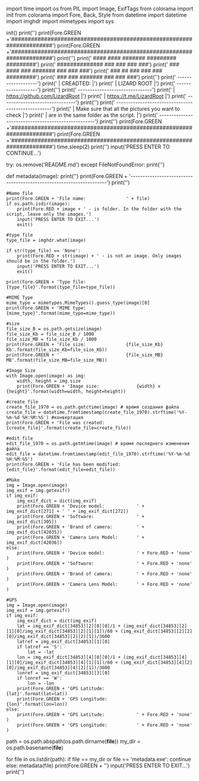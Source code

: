 import time
import os
from PIL import Image, ExifTags
from colorama import init
from colorama import Fore, Back, Style
from datetime import datetime
import imghdr
import mimetypes
import sys

init()
print('')
print(Fore.GREEN +'#####################################################################')
print(Fore.GREEN +'#####################################################################')
print('')
print('           ####      ####   #######  #########   #########')
print('           ##############   ###         ###      ###   ###')
print('           ###  ####  ###   #######     ###      ###   ###')
print('           ###   ##   ###   ###         ###      #########')
print('           ###        ###   #######     ###      ###   ###')
print('')
print('                         -------------------')
print('                        |     CREADTED:     |')
print('                        |    LIZARD ROOT    |')
print('                         -------------------')
print('')
print('                   -------------------------------')
print('                  | https://github.com/LizardRoot |')
print('                  | https://t.me/LizardRoot       |')
print('                   -------------------------------')
print('')
print('         ---------------------------------------------------')
print('        | Make sure that all the pictures you want to check |')
print('        |      are in the same folder as the script.        |')
print('         ---------------------------------------------------')
print('')
print(Fore.GREEN +'#####################################################################')
print(Fore.GREEN +'#####################################################################')
time.sleep(2)
print('')
input('PRESS ENTER TO CONTINUE...')

try:
    os.remove('README.md')
except FileNotFoundError:
    print('')

def metadata(image):
    print('')
    print(Fore.GREEN + '--------------------------------------------------------------------')
    print('')
    
    #Name file 
    print(Fore.GREEN + 'File name:               ' + file)
    if os.path.isdir(image):
        print(Fore.RED + image + ' - is folder. In the folder with the script, leave only the images.')
        input('PRESS ENTER TO EXIT...')
        exit()

    #type file
    type_file = imghdr.what(image)

    if str(type_file) == 'None':
        print(Fore.RED + str(image) + ' - is not an image. Only images should be in the folder.')
        input('PRESS ENTER TO EXIT...')
        exit()

    print(Fore.GREEN + 'Type file:               {type_file}'.format(type_file=type_file))

    #MIME Type
    mime_type = mimetypes.MimeTypes().guess_type(image)[0]
    print(Fore.GREEN + 'MIME type:               {mime_type}'.format(mime_type=mime_type))

    #size 
    file_size_B = os.path.getsize(image)
    file_size_Kb = file_size_B / 1000 
    file_size_MB = file_size_Kb / 1000 
    print(Fore.GREEN + 'File size:               {file_size_Kb} Kb'.format(file_size_Kb=file_size_Kb))
    print(Fore.GREEN + '                         {file_size_MB} MB'.format(file_size_MB=file_size_MB))

    #Image Size
    with Image.open(image) as img:
        width, height = img.size
        print(Fore.GREEN + 'Image size:              {width} x {height}'.format(width=width, height=height))

    #create file 
    create_file_1970 = os.path.getctime(image) # время создания файла
    create_file = datetime.fromtimestamp(create_file_1970).strftime('%Y-%m-%d %H:%M:%S') #конвертация
    print(Fore.GREEN + 'File was created:        {create_file}'.format(create_file=create_file))

    #edit file
    edit_file_1970 = os.path.getmtime(image) # время последнего изменения файла
    edit_file = datetime.fromtimestamp(edit_file_1970).strftime('%Y-%m-%d %H:%M:%S')
    print(Fore.GREEN + 'File has been modified:  {edit_file}'.format(edit_file=edit_file))

    #Make
    img = Image.open(image)
    img_exif = img.getexif()
    if img_exif:
        img_exif_dict = dict(img_exif)
        print(Fore.GREEN + 'Device model:            ' + img_exif_dict[271] + ' ' + img_exif_dict[272])
        print(Fore.GREEN + 'Software:                ' + img_exif_dict[305])
        print(Fore.GREEN + 'Brand of camera:         ' + img_exif_dict[42035])
        print(Fore.GREEN + 'Camera Lens Model:       ' + img_exif_dict[42036])
    else:
        print(Fore.GREEN + 'Device model:            ' + Fore.RED + 'none' )
        print(Fore.GREEN + 'Software:                ' + Fore.RED + 'none' )
        print(Fore.GREEN + 'Brand of camera:         ' + Fore.RED + 'none' )
        print(Fore.GREEN + 'Camera Lens Model:       ' + Fore.RED + 'none' )

    #GPS
    img = Image.open(image)
    img_exif = img.getexif()
    if img_exif:
        img_exif_dict = dict(img_exif)
        lat = img_exif_dict[34853][2][0][0]/1 + (img_exif_dict[34853][2][1][0]/img_exif_dict[34853][2][1][1])/60 + (img_exif_dict[34853][2][2][0]/img_exif_dict[34853][2][2][1])/3600 
        latref = img_exif_dict[34853][1][0]
        if latref == 'S':
            lat = -lat
        lon = img_exif_dict[34853][4][0][0]/1 + (img_exif_dict[34853][4][1][0]/img_exif_dict[34853][4][1][1])/60 + (img_exif_dict[34853][4][2][0]/img_exif_dict[34853][4][2][1])/3600
        lonref = img_exif_dict[34853][3][0]
        if lonref == 'W':
            lon = -lon
        print(Fore.GREEN + 'GPS Latitude:            {lat}'.format(lat=lat))
        print(Fore.GREEN + 'GPS Longitude:           {lon}'.format(lon=lon))
    else:
        print(Fore.GREEN + 'GPS Latitude:            ' + Fore.RED + 'none' )
        print(Fore.GREEN + 'GPS Longitude:           ' + Fore.RED + 'none' )

path = os.path.abspath(os.path.dirname(__file__))
my_dir = os.path.basename(__file__)

for file in os.listdir(path):
    if file == my_dir or file == 'metadata.exe':
        continue
    else:
        metadata(file)
print(Fore.GREEN + '')
input('PRESS ENTER TO EXIT...')
print('')
